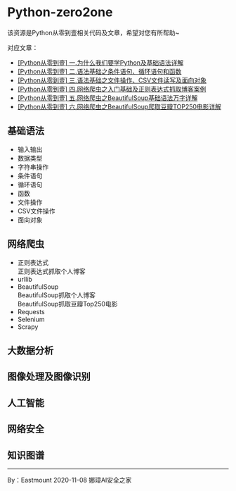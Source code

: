 # Python-zero2one
该资源是Python从零到壹相关代码及文章，希望对您有所帮助~

对应文章： <br />
- [[Python从零到壹] 一.为什么我们要学Python及基础语法详解](https://blog.csdn.net/Eastmount/article/details/108172132)
- [[Python从零到壹] 二.语法基础之条件语句、循环语句和函数](https://blog.csdn.net/Eastmount/article/details/108479670)
- [[Python从零到壹] 三.语法基础之文件操作、CSV文件读写及面向对象](https://blog.csdn.net/Eastmount/article/details/108737755)
- [[Python从零到壹] 四.网络爬虫之入门基础及正则表达式抓取博客案例](https://blog.csdn.net/Eastmount/article/details/108887652)
- [[Python从零到壹] 五.网络爬虫之BeautifulSoup基础语法万字详解](https://blog.csdn.net/Eastmount/article/details/109497225)
- [[Python从零到壹] 六.网络爬虫之BeautifulSoup爬取豆瓣TOP250电影详解](https://blog.csdn.net/Eastmount/article/details/113830488)


## 基础语法
- 输入输出
- 数据类型
- 字符串操作
- 条件语句
- 循环语句
- 函数
- 文件操作
- CSV文件操作
- 面向对象

## 网络爬虫
- 正则表达式 <br />
正则表达式抓取个人博客
- urllib
- BeautifulSoup <br />
BeautifulSoup抓取个人博客 <br />
BeautifulSoup抓取豆瓣Top250电影 <br />
- Requests
- Selenium
- Scrapy


## 大数据分析

## 图像处理及图像识别

## 人工智能

## 网络安全

## 知识图谱


----

By：Eastmount 2020-11-08 娜璋AI安全之家


